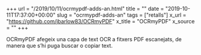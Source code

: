 +++
url = "/2019/10/11/ocrmypdf-adds-an.html"
title = ""
date = "2019-10-11T17:37:00+00:00"
slug = "ocrmypdf-adds-an"
tags = ["retalls"]
x_url = "https://github.com/jbarlow83/OCRmyPDF"
x_title = "OCRmyPDF"
x_source = ""
+++

OCRmyPDF afegeix una capa de text OCR a fitxers PDF escanejats, de manera que s’hi puga buscar o copiar text.
